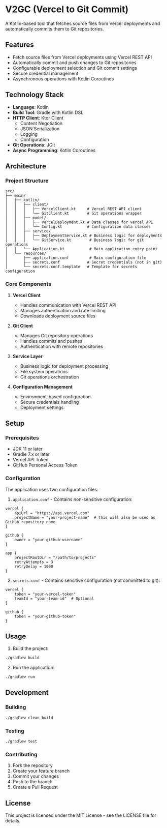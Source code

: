 # V2GC (Vercel to Git Commit)

A Kotlin-based tool that fetches source files from Vercel deployments and automatically commits them to Git repositories.

## Features

- Fetch source files from Vercel deployments using Vercel REST API
- Automatically commit and push changes to Git repositories
- Configurable deployment selection and Git commit settings
- Secure credential management
- Asynchronous operations with Kotlin Coroutines

## Technology Stack

- **Language**: Kotlin
- **Build Tool**: Gradle with Kotlin DSL
- **HTTP Client**: Ktor Client
  - Content Negotiation
  - JSON Serialization
  - Logging
  - Configuration
- **Git Operations**: JGit
- **Async Programming**: Kotlin Coroutines

## Architecture

### Project Structure
```
src/
├── main/
│   ├── kotlin/
│   │   ├── client/
│   │   │   ├── VercelClient.kt     # Vercel REST API client
│   │   │   └── GitClient.kt        # Git operations wrapper
│   │   ├── model/
│   │   │   ├── VercelDeployment.kt # Data classes for Vercel API
│   │   │   └── Config.kt           # Configuration data classes
│   │   ├── service/
│   │   │   ├── DeploymentService.kt # Business logic for deployments
│   │   │   └── GitService.kt        # Business logic for git operations
│   │   └── Application.kt           # Main application entry point
│   └── resources/
│       ├── application.conf         # Main configuration file
│       ├── secrets.conf            # Secret credentials (not in git)
│       └── secrets.conf.template   # Template for secrets configuration
```

### Core Components

1. **Vercel Client**
   - Handles communication with Vercel REST API
   - Manages authentication and rate limiting
   - Downloads deployment source files

2. **Git Client**
   - Manages Git repository operations
   - Handles commits and pushes
   - Authentication with remote repositories

3. **Service Layer**
   - Business logic for deployment processing
   - File system operations
   - Git operations orchestration

4. **Configuration Management**
   - Environment-based configuration
   - Secure credentials handling
   - Deployment settings

## Setup

### Prerequisites

- JDK 11 or later
- Gradle 7.x or later
- Vercel API Token
- GitHub Personal Access Token

### Configuration

The application uses two configuration files:

1. `application.conf` - Contains non-sensitive configuration:
```hocon
vercel {
    apiUrl = "https://api.vercel.com"
    projectName = "your-project-name"  # This will also be used as GitHub repository name
}

github {
    owner = "your-github-username"
}

app {
    projectRootDir = "/path/to/projects"
    retryAttempts = 3
    retryDelay = 1000
}
```

2. `secrets.conf` - Contains sensitive configuration (not committed to git):
```hocon
vercel {
    token = "your-vercel-token"
    teamId = "your-team-id"  # Optional
}

github {
    token = "your-github-token"
}
```

## Usage

1. Build the project:
```bash
./gradlew build
```

2. Run the application:
```bash
./gradlew run
```

## Development

### Building

```bash
./gradlew clean build
```

### Testing

```bash
./gradlew test
```

### Contributing

1. Fork the repository
2. Create your feature branch
3. Commit your changes
4. Push to the branch
5. Create a Pull Request

## License

This project is licensed under the MIT License - see the LICENSE file for details. 